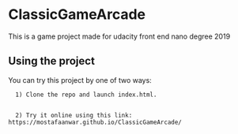 # ClassicGameArcade
This is a game project made for udacity front end nano degree 2019


## Using the project

You can try this project by one of two ways:

      1) Clone the repo and launch index.html.

      
      2) Try it online using this link: https://mostafaanwar.github.io/ClassicGameArcade/
